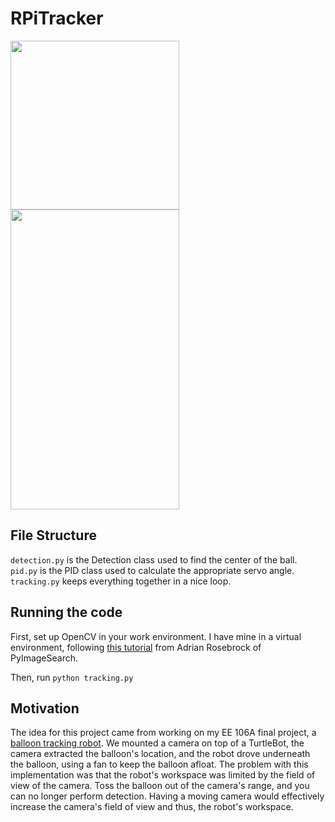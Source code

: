 # RPiTracker
<p float="left">
  <img src="/images/demo.gif" width="270" />
  <img src="/images/setup.jpg" width="270" height="480" /> 
</p>

## File Structure
`detection.py` is the Detection class used to find the center of the ball.
`pid.py` is the PID class used to calculate the appropriate servo angle.
`tracking.py` keeps everything together in a nice loop.
## Running the code
First, set up OpenCV in your work environment. I have mine in a virtual environment, following [this tutorial](https://www.pyimagesearch.com/2017/09/04/raspbian-stretch-install-opencv-3-python-on-your-raspberry-pi/) from Adrian Rosebrock of PyImageSearch.

Then, run `python tracking.py`
## Motivation
The idea for this project came from working on my EE 106A final project, a [balloon tracking robot](https://sites.google.com/berkeley.edu/b-air/). We mounted a camera on top of a TurtleBot, the camera extracted the balloon's location, and the robot drove underneath the balloon, using a fan to keep the balloon afloat. The problem with this implementation was that the robot's workspace was limited by the field of view of the camera. Toss the balloon out of the camera's range, and you can no longer perform detection. Having a moving camera would effectively increase the camera's field of view and thus, the robot's workspace.
